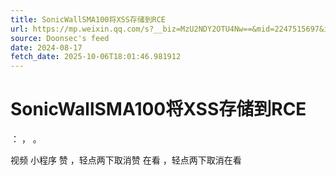 ```yaml
---
title: SonicWallSMA100将XSS存储到RCE
url: https://mp.weixin.qq.com/s?__biz=MzU2NDY2OTU4Nw==&mid=2247515697&idx=1&sn=37169f9951565dc9937a2a736c5efde3
source: Doonsec's feed
date: 2024-08-17
fetch_date: 2025-10-06T18:01:46.981912
---
```


# SonicWallSMA100将XSS存储到RCE

：
，
。

视频
小程序
赞
，轻点两下取消赞
在看
，轻点两下取消在看